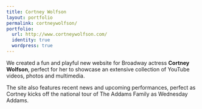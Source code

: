 ```yaml
---
title: Cortney Wolfson
layout: portfolio
permalink: cortneywolfson/
portfolio:
  url: http://www.cortneywolfson.com/
  identity: true
  wordpress: true
---
```


We created a fun and playful new website for Broadway actress **Cortney Wolfson**, perfect for her to showcase an extensive collection of YouTube videos, photos and multimedia.

The site also features recent news and upcoming performances, perfect as Cortney kicks off the national tour of The Addams Family as Wednesday Addams.
